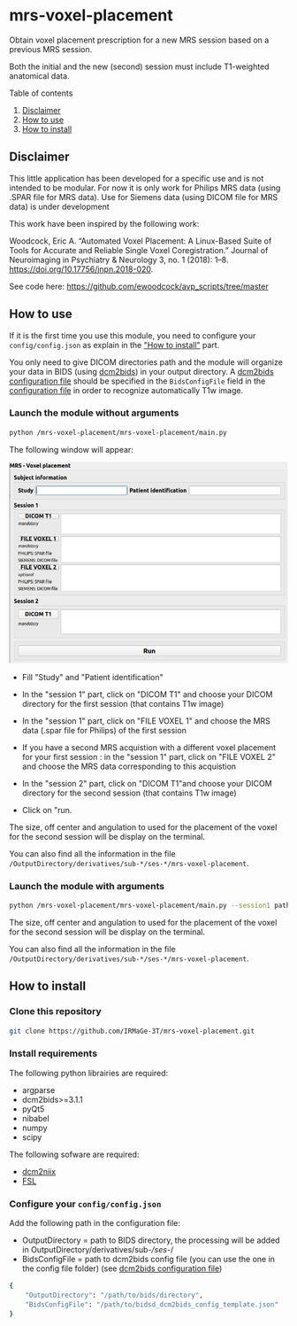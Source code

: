 # mrs-voxel-placement

Obtain voxel placement prescription for a new MRS session based on a previous MRS session.

Both the initial and the new (second) session must include T1-weighted anatomical data.

Table of contents

1. [Disclaimer](#disclaimer)
2. [How to use](#how-to-use)
3. [How to install](#how-to-install)

<a name="disclaimer"></a>
## Disclaimer
This little application has been developed for a specific use and is not intended to be modular.
For now it is only work for Philips MRS data (using .SPAR file for MRS data).
Use for Siemens data (using DICOM file for MRS data) is under development

This work have been inspired by the following work:

Woodcock, Eric A. “Automated Voxel Placement:
A Linux-Based Suite of Tools for Accurate and Reliable Single Voxel Coregistration.”
Journal of Neuroimaging in Psychiatry & Neurology 3, no. 1 (2018): 1–8.
https://doi.org/10.17756/jnpn.2018-020.

See code here: https://github.com/ewoodcock/avp_scripts/tree/master


<a name="how-to-use"></a>
## How to use

If it is the first time you use this module, you need to configure your `config/config.json` as explain in the ["How to install"](#how-to-install) part.

You only need to give DICOM directories path and the module will organize your data in BIDS (using [dcm2bids](https://unfmontreal.github.io/Dcm2Bids)) in your output directory. A [dcm2bids configuration file](https://unfmontreal.github.io/Dcm2Bids/3.1.1/how-to/create-config-file/) should be specified in the `BidsConfigFile` field in the [configuration file](./config/config.json) in order to recognize automatically T1w image.


### Launch the module without arguments

```bash
python /mrs-voxel-placement/mrs-voxel-placement/main.py
```
The following window will appear:

![Module](./mrs-voxel-placement/module.png)

- Fill "Study" and "Patient identification"

- In the "session 1" part, click on "DICOM T1" and choose your DICOM directory for the first session (that contains T1w image)

- In the "session 1" part, click on "FILE VOXEL 1" and choose the MRS data (.spar file for Philips) of the first session

- If you have a second MRS acquistion with a different voxel placement for your first session : in the "session 1" part, click on "FILE VOXEL 2" and choose the MRS data corresponding to this acquistion

- In the "session 2" part, click on "DICOM T1"and choose your DICOM directory for the second session (that contains T1w image)

- Click on "run.

The size, off center and angulation to used for the placement of the voxel for the second session will be display on the terminal.

You can also find all the information in the file `/OutputDirectory/derivatives/sub-*/ses-*/mrs-voxel-placement`.


### Launch the module with arguments

```bash
python /mrs-voxel-placement/mrs-voxel-placement/main.py --session1 path/to/dicom/sess1 --session2 path/to/dicom/sess2 --spectro_files path/to/spectro/file/1 path/to/spectro/file/2 --study studyname --patient patientname
```

The size, off center and angulation to used for the placement of the voxel for the second session will be display on the terminal.

You can also find all the information in the file `/OutputDirectory/derivatives/sub-*/ses-*/mrs-voxel-placement`.


<a name="how-to-install"></a>
## How to install
### Clone this repository

```bash
git clone https://github.com/IRMaGe-3T/mrs-voxel-placement.git
```

### Install requirements

The following python librairies are required:

- argparse
- dcm2bids>=3.1.1
- pyQt5
- nibabel
- numpy
- scipy

The following sofware are required:

- [dcm2niix](https://github.com/rordenlab/dcm2niix/releases)
- [FSL](https://fsl.fmrib.ox.ac.uk/fsl/docs/#/)


### Configure your `config/config.json`

Add the following path in the configuration file:
- OutputDirectory = path to BIDS directory, the processing will be added in OutputDirectory/derivatives/sub-*/ses-*/
- BidsConfigFile = path to dcm2bids config file (you can use the one in the config file folder) (see [dcm2bids configuration file](https://unfmontreal.github.io/Dcm2Bids/3.1.1/how-to/create-config-file/))


```bash
{
    "OutputDirectory": "/path/to/bids/directory",
    "BidsConfigFile": "/path/to/bidsd_dcm2bids_config_template.json"
}
```

